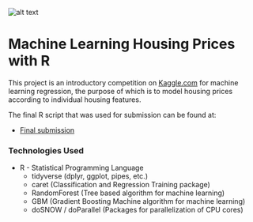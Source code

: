 ![alt text](houses_image.PNG "Title Page")

# Machine Learning Housing Prices with R

This project is an introductory competition on [Kaggle.com](https://www.kaggle.com/c/house-prices-advanced-regression-techniques) for machine learning regression, the purpose of which is to model housing prices according to individual housing features.

The final R script that was used for submission can be found at:

* [Final submission](https://github.com/TomCallegari/MachineLearningWithR-HousingPrices/blob/master/housing.proj.v4.r)

### Technologies Used

* R - Statistical Programming Language
	* tidyverse (dplyr, ggplot, pipes, etc.)
	* caret (Classification and Regression Training package)
	* RandomForest (Tree based algorithm for machine learning)
	* GBM (Gradient Boosting Machine algorithm for machine learning)
	* doSNOW / doParallel (Packages for parallelization of CPU cores)
